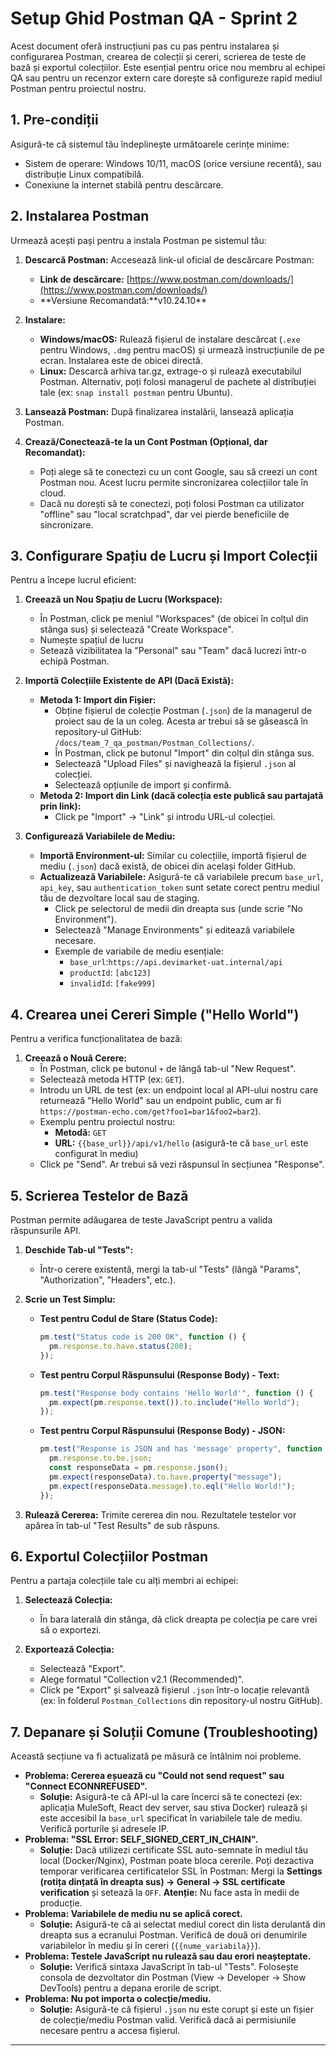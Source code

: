 # Setup Ghid Postman QA - Sprint 2

Acest document oferă instrucțiuni pas cu pas pentru instalarea și configurarea Postman, crearea de colecții și cereri, scrierea de teste de bază și exportul colecțiilor. Este esențial pentru orice nou membru al echipei QA sau pentru un recenzor extern care dorește să configureze rapid mediul Postman pentru proiectul nostru.

## 1. Pre-condiții

Asigură-te că sistemul tău îndeplinește următoarele cerințe minime:

- Sistem de operare: Windows 10/11, macOS (orice versiune recentă), sau distribuție Linux compatibilă.
- Conexiune la internet stabilă pentru descărcare.

## 2. Instalarea Postman

Urmează acești pași pentru a instala Postman pe sistemul tău:

1.  **Descarcă Postman:** Accesează link-ul oficial de descărcare Postman:
    - **Link de descărcare:** [https://www.postman.com/downloads/](https://www.postman.com/downloads/)
    - **Versiune Recomandată:**v10.24.10\*\*

2.  **Instalare:**
    - **Windows/macOS:** Rulează fișierul de instalare descărcat (`.exe` pentru Windows, `.dmg` pentru macOS) și urmează instrucțiunile de pe ecran. Instalarea este de obicei directă.
    - **Linux:** Descarcă arhiva tar.gz, extrage-o și rulează executabilul Postman. Alternativ, poți folosi managerul de pachete al distribuției tale (ex: `snap install postman` pentru Ubuntu).

3.  **Lansează Postman:** După finalizarea instalării, lansează aplicația Postman.

4.  **Crează/Conectează-te la un Cont Postman (Opțional, dar Recomandat):**
    - Poți alege să te conectezi cu un cont Google, sau să creezi un cont Postman nou. Acest lucru permite sincronizarea colecțiilor tale în cloud.
    - Dacă nu dorești să te conectezi, poți folosi Postman ca utilizator "offline" sau "local scratchpad", dar vei pierde beneficiile de sincronizare.

## 3. Configurare Spațiu de Lucru și Import Colecții

Pentru a începe lucrul eficient:

1.  **Creează un Nou Spațiu de Lucru (Workspace):**
    - În Postman, click pe meniul "Workspaces" (de obicei în colțul din stânga sus) și selectează "Create Workspace".
    - Numește spațiul de lucru
    - Setează vizibilitatea la "Personal" sau "Team" dacă lucrezi într-o echipă Postman.

2.  **Importă Colecțiile Existente de API (Dacă Există):**
    - **Metoda 1: Import din Fișier:**
      - Obține fișierul de colecție Postman (`.json`) de la managerul de proiect sau de la un coleg. Acesta ar trebui să se găsească în repository-ul GitHub: `/docs/team_7_qa_postman/Postman_Collections/`.
      - În Postman, click pe butonul "Import" din colțul din stânga sus.
      - Selectează "Upload Files" și navighează la fișierul `.json` al colecției.
      - Selectează opțiunile de import și confirmă.
    - **Metoda 2: Import din Link (dacă colecția este publică sau partajată prin link):**
      - Click pe "Import" -> "Link" și introdu URL-ul colecției.

3.  **Configurează Variabilele de Mediu:**
    - **Importă Environment-ul:** Similar cu colecțiile, importă fișierul de mediu (`.json`) dacă există, de obicei din același folder GitHub.
    - **Actualizează Variabilele:** Asigură-te că variabilele precum `base_url`, `api_key`, sau `authentication_token` sunt setate corect pentru mediul tău de dezvoltare local sau de staging.
      - Click pe selectorul de medii din dreapta sus (unde scrie "No Environment").
      - Selectează "Manage Environments" și editează variabilele necesare.
      - Exemple de variabile de mediu esențiale:
        - `base_url`:`https://api.devimarket-uat.internal/api`
        - `productId`: `[abc123]`
        - `invalidId`: `[fake999]`

## 4. Crearea unei Cereri Simple ("Hello World")

Pentru a verifica funcționalitatea de bază:

1.  **Creează o Nouă Cerere:**
    - În Postman, click pe butonul `+` de lângă tab-ul "New Request".
    - Selectează metoda HTTP (ex: `GET`).
    - Introdu un URL de test (ex: un endpoint local al API-ului nostru care returnează "Hello World" sau un endpoint public, cum ar fi `https://postman-echo.com/get?foo1=bar1&foo2=bar2`).
    - Exemplu pentru proiectul nostru:
      - **Metodă:** `GET`
      - **URL:** `{{base_url}}/api/v1/hello` (asigură-te că `base_url` este configurat în mediu)
    - Click pe "Send". Ar trebui să vezi răspunsul în secțiunea "Response".

## 5. Scrierea Testelor de Bază

Postman permite adăugarea de teste JavaScript pentru a valida răspunsurile API.

1.  **Deschide Tab-ul "Tests":**
    - Într-o cerere existentă, mergi la tab-ul "Tests" (lângă "Params", "Authorization", "Headers", etc.).

2.  **Scrie un Test Simplu:**
    - **Test pentru Codul de Stare (Status Code):**
      ```javascript
      pm.test("Status code is 200 OK", function () {
        pm.response.to.have.status(200);
      });
      ```
    - **Test pentru Corpul Răspunsului (Response Body) - Text:**
      ```javascript
      pm.test("Response body contains 'Hello World'", function () {
        pm.expect(pm.response.text()).to.include("Hello World");
      });
      ```
    - **Test pentru Corpul Răspunsului (Response Body) - JSON:**
      ```javascript
      pm.test("Response is JSON and has 'message' property", function () {
        pm.response.to.be.json;
        const responseData = pm.response.json();
        pm.expect(responseData).to.have.property("message");
        pm.expect(responseData.message).to.eql("Hello World!");
      });
      ```

3.  **Rulează Cererea:** Trimite cererea din nou. Rezultatele testelor vor apărea în tab-ul "Test Results" de sub răspuns.

## 6. Exportul Colecțiilor Postman

Pentru a partaja colecțiile tale cu alți membri ai echipei:

1.  **Selectează Colecția:**
    - În bara laterală din stânga, dă click dreapta pe colecția pe care vrei să o exportezi.

2.  **Exportează Colecția:**
    - Selectează "Export".
    - Alege formatul "Collection v2.1 (Recommended)".
    - Click pe "Export" și salvează fișierul `.json` într-o locație relevantă (ex: în folderul `Postman_Collections` din repository-ul nostru GitHub).

## 7. Depanare și Soluții Comune (Troubleshooting)

Această secțiune va fi actualizată pe măsură ce întâlnim noi probleme.

- **Problema: Cererea eșuează cu "Could not send request" sau "Connect ECONNREFUSED".**
  - **Soluție:** Asigură-te că API-ul la care încerci să te conectezi (ex: aplicația MuleSoft, React dev server, sau stiva Docker) rulează și este accesibil la `base_url` specificat în variabilele tale de mediu. Verifică porturile și adresele IP.
- **Problema: "SSL Error: SELF_SIGNED_CERT_IN_CHAIN".**
  - **Soluție:** Dacă utilizezi certificate SSL auto-semnate în mediul tău local (Docker/Nginx), Postman poate bloca cererile. Poți dezactiva temporar verificarea certificatelor SSL în Postman: Mergi la **Settings (rotița dințată în dreapta sus) -> General -> SSL certificate verification** și setează la `OFF`. **Atenție:** Nu face asta în medii de producție.
- **Problema: Variabilele de mediu nu se aplică corect.**
  - **Soluție:** Asigură-te că ai selectat mediul corect din lista derulantă din dreapta sus a ecranului Postman. Verifică de două ori denumirile variabilelor în mediu și în cereri (`{{nume_variabila}}`).
- **Problema: Testele JavaScript nu rulează sau dau erori neașteptate.**
  - **Soluție:** Verifică sintaxa JavaScript în tab-ul "Tests". Folosește consola de dezvoltator din Postman (View -> Developer -> Show DevTools) pentru a depana erorile de script.
- **Problema: Nu pot importa o colecție/mediu.**
  - **Soluție:** Asigură-te că fișierul `.json` nu este corupt și este un fișier de colecție/mediu Postman valid. Verifică dacă ai permisiunile necesare pentru a accesa fișierul.

---
